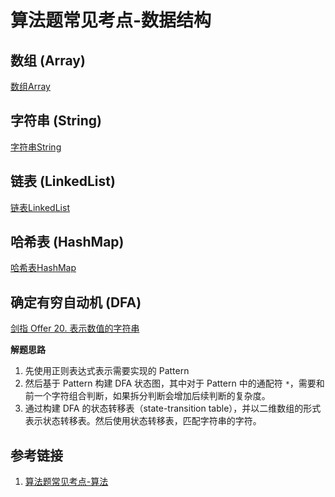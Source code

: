 # 算法题常见考点-数据结构


## 数组 (Array)

[数组Array](learning/subjects/Computer/Data-Structures-and-Algorithm/Data-Structures/Elementary/数组Array.md)


## 字符串 (String)

[字符串String](learning/subjects/Computer/Data-Structures-and-Algorithm/Data-Structures/Elementary/字符串String.md)


## 链表 (LinkedList)

[链表LinkedList](learning/subjects/Computer/Data-Structures-and-Algorithm/Data-Structures/Elementary/链表LinkedList.md)


## 哈希表 (HashMap)

[哈希表HashMap](learning/subjects/Computer/Data-Structures-and-Algorithm/Data-Structures/Elementary/哈希表HashMap.md)


## 确定有穷自动机 (DFA)

[剑指 Offer 20. 表示数值的字符串]( https://leetcode.cn/problems/biao-shi-shu-zhi-de-zi-fu-chuan-lcof/ )

**解题思路**
1. 先使用正则表达式表示需要实现的 Pattern
2. 然后基于 Pattern 构建 DFA 状态图，其中对于 Pattern 中的通配符 `*`，需要和前一个字符组合判断，如果拆分判断会增加后续判断的复杂度。
3. 通过构建 DFA 的状态转移表（state-transition table），并以二维数组的形式表示状态转移表。然后使用状态转移表，匹配字符串的字符。


## 参考链接
1. [算法题常见考点-算法](learning/subjects/Computer/Data-Structures-and-Algorithm/算法题常见考点-算法.md)